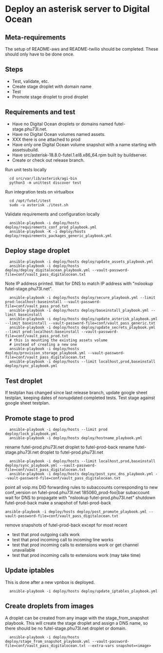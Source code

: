 # Deploy an asterisk server to Digital Ocean

## Meta-requirements

The setup of README-aws and README-twilio should be completed. These should only have to be done once.

## Steps

- Test, validate, etc.
- Create stage droplet with domain name
- Test
- Promote stage droplet to prod droplet

## Requirements and test

- Have no Digital Ocean droplets or domains named futel-stage.phu73l.net.
- Have no Digital Ocean volumes named assets.
- XXX there is one attached to prod
- Have only one Digital Ocean volume snapshot with a name starting with assetsubuild.
- Have src/asterisk-18.8.0-futel.1.el8.x86_64.rpm built by buildserver.
- Create or check out release branch.

Run unit tests locally

```
  cd src/var/lib/asterisk/agi-bin
  python3 -m unittest discover test
```

Run integration tests on virtualbox

```
  cd /opt/futel/itest
  sudo -u asterisk ./itest.sh
```

Validate requirements and configuration locally

```
  ansible-playbook -i deploy/hosts deploy/requirements_conf_prod_playbook.yml
  ansible-playbook -K -i deploy/hosts deploy/requirements_packages_generic_playbook.yml
```

## Deploy stage droplet

```
  ansible-playbook -i deploy/hosts deploy/update_assets_playbook.yml
  ansible-playbook -i deploy/hosts deploy/deploy_digitalocean_playbook.yml --vault-password-file=conf/vault_pass_digitalocean.txt
```

Note IP address printed.
Wait for DNS to match IP address with "nslookup futel-stage.phu73l.net".

```
  ansible-playbook -i deploy/hosts deploy/secure_playbook.yml --limit prod:localhost:baseinstall --vault-password-file=conf/vault_pass_prod.txt
  ansible-playbook -i deploy/hosts deploy/baseinstall_playbook.yml --limit baseinstall
  ansible-playbook -i deploy/hosts deploy/update_asterisk_playbook.yml --limit baseinstall --vault-password-file=conf/vault_pass_generic.txt
  ansible-playbook -i deploy/hosts deploy/update_secrets_playbook.yml --limit prod:localhost:baseinstall --vault-password-file=conf/vault_pass_prod.txt
  # this is mounting the existing assets volume
  # instead of creating a new one
  ansible-playbook -i deploy/hosts deploy/provision_storage_playbook.yml --vault-password-file=conf/vault_pass_digitalocean.txt
  ansible-playbook -i deploy/hosts --limit localhost,prod,baseinstall deploy/sync_playbook.yml
```

## Test droplet

If testplan has changed since last release branch, update google sheet testplan, keeping dates of nonupdated completed tests.
Test stage against google sheet testplan.

## Promote stage to prod

```
  ansible-playbook -i deploy/hosts --limit prod deploy/lock_playbook.yml
  ansible-playbook -i deploy/hosts deploy/hostname_playbook.yml
```

rename futel-prod.phu73l.net droplet to futel-prod-back
rename futel-stage.phu73l.net droplet to futel-prod.phu73l.net

```
  ansible-playbook -i deploy/hosts --limit localhost,prod,baseinstall deploy/sync_playbook.yml --vault-password-file=conf/vault_pass_digitalocean.txt
  ansible-playbook -i deploy/hosts deploy/post_sync_dns_playbook.yml --vault-password-file=conf/vault_pass_digitalocean.txt  
```

point all voip.ms DID forwarding rules to subaccounts corresponding to new conf_version on futel-prod.phu73l.net
  185060_prod-foo|bar subaccount
wait for DNS to propagate with "nslookup futel-prod.phu73l.net"
shutdown futel-prod-back
make a snapshot of futel-prod-back

```
ansible-playbook -i deploy/hosts deploy/post_promote_playbook.yml --vault-password-file=conf/vault_pass_digitalocean.txt
```

remove snapshots of futel-prod-back except for most recent

- test that prod outgoing calls work
- test that prod incoming call to incoming line works
- test that prod incoming calls to extensions work or get channel unavailable
- test that prod incoming calls to extensions work (may take time)

## Update iptables

This is done after a new vpnbox is deployed.

```
  ansible-playbook -i deploy/hosts deploy/update_iptables_playbook.yml
```

## Create droplets from images

A droplet can be created from any image with the stage_from_snapshot playbook. This will create the stage droplet and assign a DNS name, so there should be no futel-stage.phu73l.net droplet or domain.

```
  ansible-playbook -i deploy/hosts deploy/stage_from_snapshot_playbook.yml --vault-password-file=conf/vault_pass_digitalocean.txt --extra-vars snapshot=<image>
```
